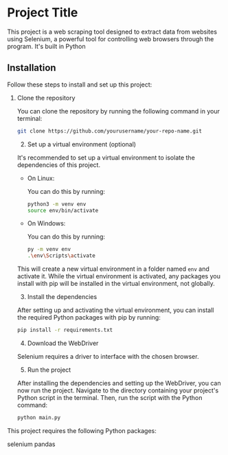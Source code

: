# Project Title

This project is a web scraping tool designed to extract data from websites using Selenium, a powerful tool for controlling web browsers through the program. It's built in Python 


## Installation

Follow these steps to install and set up this project:

1. Clone the repository

   You can clone the repository by running the following command in your terminal:

   ```bash
   git clone https://github.com/yourusername/your-repo-name.git
   ```
   2. Set up a virtual environment (optional)

   It's recommended to set up a virtual environment to isolate the dependencies of this project. 

   - On Linux:

     You can do this by running:

     ```bash
     python3 -m venv env
     source env/bin/activate
     ```

   - On Windows:

     You can do this by running:

     ```bash
     py -m venv env
     .\env\Scripts\activate
     ```

   This will create a new virtual environment in a folder named `env` and activate it. While the virtual environment is activated, any packages you install with pip will be installed in the virtual environment, not globally.

   3. Install the dependencies

   After setting up and activating the virtual environment, you can install the required Python packages with pip by running:

   ```bash
   pip install -r requirements.txt
   ```
   4. Download the WebDriver

   Selenium requires a driver to interface with the chosen browser.

   5. Run the project

   After installing the dependencies and setting up the WebDriver, you can now run the project. Navigate to the directory containing your project's Python script in the terminal. Then, run the script with the Python command:

   ```bash
   python main.py
   ```
This project requires the following Python packages:

selenium
pandas


